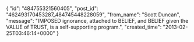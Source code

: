  {
   "id": "484755321560405",
   "post_id": "462493170453287_484745448228059",
   "from_name": "Scott Duncan",
   "message": "IMPOSED ignorance, attached to BELIEF, and BELIEF given the VALUE of TRUST, is a self-supporting program.",
   "created_time": "2013-02-25T03:46:14+0000"
 }
